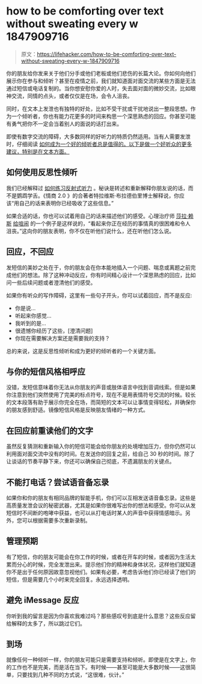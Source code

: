 # how to be comforting over text without sweating every w 1847909716

> 原文：<https://lifehacker.com/how-to-be-comforting-over-text-without-sweating-every-w-1847909716>

你的朋友给你发来关于他们分手或他们老板或他们悲伤的长篇大论。你如何向他们展示你在参与和倾听？甚至在疫情之前，我们就知道面对面交流的某些方面是无法通过短信或电话复制的。当你想安慰你爱的人时，失去面对面的微妙交流，比如眼神交流，同情的点头，或者仅仅是在场，会令人沮丧。

同时，在文本上发泄也有独特的好处，比如不受干扰或干扰地说出一整段思想。作为一个倾听者，你也有能力花更多的时间来构思一个深思熟虑的回应。你甚至可能有勇气把你不一定会当着别人的面说的话打出来。



即使有数字交流的障碍，大多数同样的好听力的特质仍然适用。当有人需要发泄时，仔细阅读 [如何成为一个好的倾听者总是值得的。以下是做一个好听众的更多建议，特别是在文本方面。](https://lifehacker.com/how-to-be-a-good-listener-when-someone-needs-to-vent-1749934054)

## **如何使用反思性倾听**

我们已经解释过 [如何练习反射式听力](https://lifehacker.com/the-secret-to-better-reflective-listening-use-your-o-1748384319) 。秘诀是转述和重新解释你朋友说的话，而不是鹦鹉学舌。《情商 2.0 》的合著者特拉维斯·布拉德伯里博士解释说，你应该“用自己的话来表明你已经吸收了这些信息。”

如果合适的话，你也可以试着用自己的话来描述他们的感受。心理治疗师 [莎拉·赖斯](http://www.therapywithlillyana.com/) [给喧闹](https://www.bustle.com/wellness/texts-to-calm-someone-down-therapists) 的一个例子是这样说的，“看起来你正在经历的事情真的很困难和令人沮丧。”这向你的朋友表明，你不仅在听他们说什么，还在听他们怎么说。

## **回应，不回应**

发短信的美妙之处在于，你的朋友会在你本能地插入一个问题、喘息或离题之前完成他们的想法。除了这种冲动反应，你有时间精心设计一个深思熟虑的回应，比如问一些后续问题或者澄清他们的感受。



如果你有听众的写作障碍，这里有一些句子开头，你可以试着回应，而不是反应:

*   你是说…
*   听起来你感觉…
*   我听到的是...
*   很遗憾你经历了这些，[澄清问题]
*   你现在需要解决方案还是需要我的支持？

总的来说，这是反思性倾听和成为更好的倾听者的一个关键方面。

## **与你的短信风格相呼应**

没错，发短信意味着你无法从你朋友的声音或肢体语言中找到音调线索。但是如果你注意到他们突然使用了完美的标点符号，现在不是用表情符号交流的时候。较长的文本段落有助于展示你完全在场，而简短的文本可以让事情变得轻松，并确保你的朋友感到舒适。镜像短信风格是反映朋友情绪的一种方式。

## **在回应前重读他们的文字**

虽然反复猜测和重新输入你的短信可能会给你朋友的处境增加压力，但你仍然可以利用面对面交流中没有的时间。在发送你的回复之前，给自己 30 秒的时间。除了让谈话的节奏平静下来，你还可以确保自己彻底，不遗漏朋友的关键点。



## **不能打电话？尝试语音备忘录**

如果你和你的朋友有相同品牌的智能手机，你们可以互相发送语音备忘录。这些是高质量发泄会议的秘密武器，尤其是如果你很难写出你的想法和感受。你可以从发短信时不间断的咆哮中获益，也可以从打电话时某人的声音中获得情感暗示。另外，您可以根据需要多次重新录制。

## **管理预期**

有了短信，你的朋友可能会在你工作的时候，或者在开车的时候，或者因为生活太累而分心的时候，完全发泄出来。提示他们你的精神和身体状况，这样他们就知道你不是出于任何原因故意忽视他们。如果有必要，考虑告诉他们你已经读了他们的短信，但是需要几个小时来完全回复。永远选择透明。

## **避免 iMessage 反应**

你听到我的留言是因为你喜欢我难过吗？那些感叹号到底是什么意思？这些反应留给解释的太多了，所以跳过它们。

## **到场**

就像任何一种倾听一样，你的朋友可能只是需要支持和倾听。即使是在文字上，你的工作也不是完美，而是活在当下。有时候——甚至可能是大多数时候——这很简单，只要找到几种不同的方式说，“这很难，伙计。”

